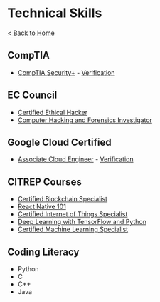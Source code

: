 # Technical Skills

[< Back to Home](../README.md)

## CompTIA

* [CompTIA Security+](certificates/security_plus_cert.pdf) - [Verification](https://www.credly.com/badges/c43fb391-cc0b-45f4-b83b-ac3eeae0dab9)

## EC Council

* [Certified Ethical Hacker](certificates/certified_ethical_hack_cert.pdf)
* [Computer Hacking and Forensics Investigator](certificates/computer_hacking_forensics_investigator_cert.pdf)

## Google Cloud Certified

* [Associate Cloud Engineer](certificates/associate_cloud_engineer_cert.pdf) - [Verification](https://www.credential.net/85801647-2369-44f1-ac17-4ae20ec523e4?key=9766e6dada990fb439946af039fa377d0afbe87d4edb89201f92c066a75af4ac)

## CITREP Courses

* [Certified Blockchain Specialist](certificates/certified_blockchain_specialist_cert.pdf)
* [React Native 101](certificates/react_native_101_cert.pdf)
* [Certified Internet of Things Specialist](certificates/certified_internet_of_things_specialist_cert.pdf)
* [Deep Learning with TensorFlow and Python](certificates/deep_learning_with_tensorflow_and_python_cert.pdf)
* [Certified Machine Learning Specialist](certificates/certified_machine_learning_specialist_cert.pdf)

## Coding Literacy

* Python
* C
* C++
* Java
